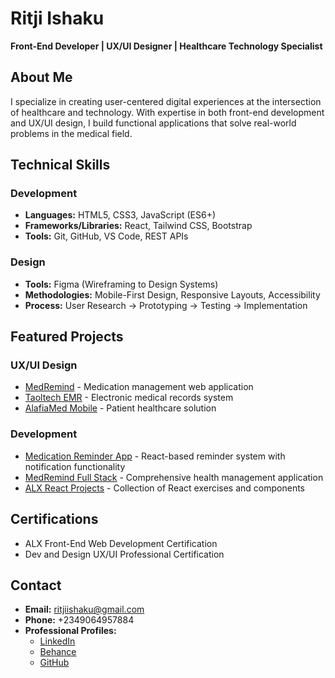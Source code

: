 # Ritji Ishaku
**Front-End Developer | UX/UI Designer | Healthcare Technology Specialist**

## About Me
I specialize in creating user-centered digital experiences at the intersection of healthcare and technology. With expertise in both front-end development and UX/UI design, I build functional applications that solve real-world problems in the medical field.

## Technical Skills
### Development
- **Languages:** HTML5, CSS3, JavaScript (ES6+)
- **Frameworks/Libraries:** React, Tailwind CSS, Bootstrap
- **Tools:** Git, GitHub, VS Code, REST APIs

### Design
- **Tools:** Figma (Wireframing to Design Systems)
- **Methodologies:** Mobile-First Design, Responsive Layouts, Accessibility
- **Process:** User Research → Prototyping → Testing → Implementation

## Featured Projects
### UX/UI Design
- [MedRemind](https://www.figma.com/design/Cz55R90J2BZeSz7bnZ1Hjd/MedMind-Web-Application) - Medication management web application
- [Taoltech EMR](https://www.figma.com/design/qIfWIqQJLia9CmHrh8XOhw/EMR-PROJECT-(Copy)) - Electronic medical records system
- [AlafiaMed Mobile](https://www.figma.com/design/r15VBlnZq7WK44W39KnCEP/AlafiaMed-Project-File) - Patient healthcare solution

### Development
- [Medication Reminder App](https://github.com/ritjiishaku/medication-reminder-app) - React-based reminder system with notification functionality
- [MedRemind Full Stack](https://github.com/ritjiishaku/medremind) - Comprehensive health management application
- [ALX React Projects](https://github.com/ritjiishaku/alx-fe-reactjs) - Collection of React exercises and components

## Certifications
- ALX Front-End Web Development Certification
- Dev and Design UX/UI Professional Certification

## Contact
- **Email:** ritjiishaku@gmail.com
- **Phone:** +2349064957884
- **Professional Profiles:**
  - [LinkedIn](https://www.linkedin.com/in/ritjiishaku)
  - [Behance](https://www.behance.net/ritjiishaku)
  - [GitHub](https://github.com/ritjiishaku)
